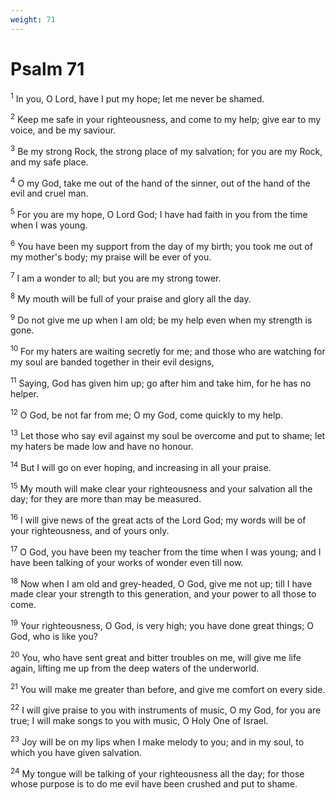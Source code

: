 ```yaml
---
weight: 71
---
```


# Psalm 71

<sup>1</sup> In you, O Lord, have I put my hope; let me never be shamed. 

<sup>2</sup> Keep me safe in your righteousness, and come to my help; give ear to my voice, and be my saviour. 

<sup>3</sup> Be my strong Rock, the strong place of my salvation; for you are my Rock, and my safe place. 

<sup>4</sup> O my God, take me out of the hand of the sinner, out of the hand of the evil and cruel man. 

<sup>5</sup> For you are my hope, O Lord God; I have had faith in you from the time when I was young. 

<sup>6</sup> You have been my support from the day of my birth; you took me out of my mother's body; my praise will be ever of you. 

<sup>7</sup> I am a wonder to all; but you are my strong tower. 

<sup>8</sup> My mouth will be full of your praise and glory all the day. 

<sup>9</sup> Do not give me up when I am old; be my help even when my strength is gone. 

<sup>10</sup> For my haters are waiting secretly for me; and those who are watching for my soul are banded together in their evil designs, 

<sup>11</sup> Saying, God has given him up; go after him and take him, for he has no helper. 

<sup>12</sup> O God, be not far from me; O my God, come quickly to my help. 

<sup>13</sup> Let those who say evil against my soul be overcome and put to shame; let my haters be made low and have no honour. 

<sup>14</sup> But I will go on ever hoping, and increasing in all your praise. 

<sup>15</sup> My mouth will make clear your righteousness and your salvation all the day; for they are more than may be measured. 

<sup>16</sup> I will give news of the great acts of the Lord God; my words will be of your righteousness, and of yours only. 

<sup>17</sup> O God, you have been my teacher from the time when I was young; and I have been talking of your works of wonder even till now. 

<sup>18</sup> Now when I am old and grey-headed, O God, give me not up; till I have made clear your strength to this generation, and your power to all those to come. 

<sup>19</sup> Your righteousness, O God, is very high; you have done great things; O God, who is like you? 

<sup>20</sup> You, who have sent great and bitter troubles on me, will give me life again, lifting me up from the deep waters of the underworld. 

<sup>21</sup> You will make me greater than before, and give me comfort on every side. 

<sup>22</sup> I will give praise to you with instruments of music, O my God, for you are true; I will make songs to you with music, O Holy One of Israel. 

<sup>23</sup> Joy will be on my lips when I make melody to you; and in my soul, to which you have given salvation. 

<sup>24</sup> My tongue will be talking of your righteousness all the day; for those whose purpose is to do me evil have been crushed and put to shame. 


